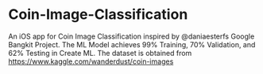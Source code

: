 # Coin-Image-Classification

An iOS app for Coin Image Classification inspired by @daniaesterfs Google Bangkit Project.
The ML Model achieves 99% Training, 70% Validation, and 62% Testing in Create ML.
The dataset is obtained from https://www.kaggle.com/wanderdust/coin-images
